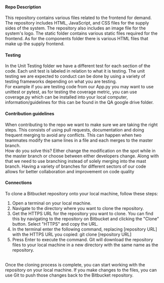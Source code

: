 #### Repo Description <br>

This repository contains various files related to the frontend for demand. The repository includes HTML, JavaScript, and CSS files for the supply sides of the system. The repository also includes an image file for the system's logo. The static folder contains various static files required for the frontend. As for the components folder there is various HTML files that make up the supply frontend.


#### Testing  <br>

In the Unit Testing folder we have a different test for each section of the code. Each unit test is labeled in relation to what it is testing. The unit testing we are expected to conduct can be done by using a variety of testing frameworks depending on what you are testing.  <br>
For example if you are testing code from our App.py you may want to use unittest or pytest, as for testing the coverage metric, you can use coverage.py which can be installed into your local computer, information/guidelines for this can be found in the QA google drive folder.  <br>


#### Contribution guidelines <br>

When contributing to the repo we want to make sure we are taking the right steps. This consists of using pull requests, documentation and doing frequent merging to avoid any conflicts. This can happen when two teammates modify the same lines in a file and each merges to the master branch.  <br>
How do you solve this? Either change the modification on the spot while in the master branch or choose between either developers change. Along with that we need to use branching instead of solely merging into the mast branch. Having a variety of branches for different sectors of our code allows for better collaboration and improvement on code quality  <br>

#### Connections  <br>


To clone a Bitbucket repository onto your local machine, follow these steps: <br>

1. Open a terminal on your local machine.
2. Navigate to the directory where you want to clone the repository.
3. Get the HTTPS URL for the repository you want to clone. You can find this by     navigating to the repository on Bitbucket and clicking the "Clone" button. Select "HTTPS" and copy the URL.
4. In the terminal enter the following command, replacing [repository URL] with the HTTPS URL you copied:  git clone [repository URL]
5. Press Enter to execute the command. Git will download the repository files to your local machine in a new directory with the same name as the repository.
<br>
Once the cloning process is complete, you can start working with the repository on your local machine. If you make changes to the files, you can use Git to push those changes back to the Bitbucket repository.



